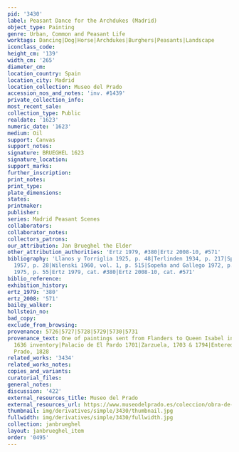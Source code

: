 ```yaml
---
pid: '3430'
label: Peasant Dance for the Archdukes (Madrid)
object_type: Painting
genre: Urban, Common and Peasant Life
worktags: Dancing|Dog|Horse|Archdukes|Burghers|Peasants|Landscape
iconclass_code:
height_cm: '139'
width_cm: '265'
diameter_cm:
location_country: Spain
location_city: Madrid
location_collection: Museo del Prado
accession_nos_and_notes: 'inv. #1439'
private_collection_info:
most_recent_sale:
collection_type: Public
realdate: '1623'
numeric_date: '1623'
medium: Oil
support: Canvas
support_notes:
signature: BRUEGHEL 1623
signature_location:
support_marks:
further_inscription:
print_notes:
print_type:
plate_dimensions:
states:
printmaker:
publisher:
series: Madrid Peasant Scenes
collaborators:
collaborator_notes:
collectors_patrons:
our_attribution: Jan Brueghel the Elder
other_attribution_authorities: 'Ertz 1979, #380|Ertz 2008-10, #571'
bibliography: 'Llanos y Torriglia 1925, p. 48|Terlinden 1934, p. 217|Speth-Holterhoff
  1957, p. 28|Wilenski 1960, vol. 1, p. 515|Sopeña and Gallego 1972, p. 152|Madrid
  1975, p. 55|Ertz 1979, cat. #380|Ertz 2008-10, cat. #571'
biblio_reference:
exhibition_history:
ertz_1979: '380'
ertz_2008: '571'
bailey_walker:
hollstein_no:
bad_copy:
exclude_from_browsing:
provenance: 5726|5727|5728|5729|5730|5731
provenance_text: One of paintings sent from Flanders to Queen Isabel in 1623|Alcazar,
  1636 inventory|Palacio de El Pardo 1701|Zarzuela, 1703 & 1794|Entered Museo del
  Prado, 1828
related_works: '3434'
related_works_notes:
copies_and_variants:
curatorial_files:
general_notes:
discussion: '422'
external_resources_title: Museo del Prado
external_resources_url: https://www.museodelprado.es/coleccion/obra-de-arte/baile-campestre-ante-los-archiduques/6e853fbb-18a8-4d9f-89d7-129ab18c8bf0
thumbnail: img/derivatives/simple/3430/thumbnail.jpg
fullwidth: img/derivatives/simple/3430/fullwidth.jpg
collection: janbrueghel
layout: janbrueghel_item
order: '0495'
---
```

